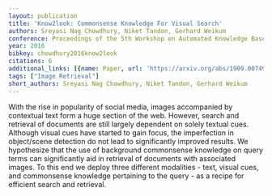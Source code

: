 ```yaml
---
layout: publication
title: 'Know2look: Commonsense Knowledge For Visual Search'
authors: Sreyasi Nag Chowdhury, Niket Tandon, Gerhard Weikum
conference: Proceedings of the 5th Workshop on Automated Knowledge Base Construction
year: 2016
bibkey: chowdhury2016know2look
citations: 6
additional_links: [{name: Paper, url: 'https://arxiv.org/abs/1909.00749'}]
tags: ["Image Retrieval"]
short_authors: Sreyasi Nag Chowdhury, Niket Tandon, Gerhard Weikum
---
```

With the rise in popularity of social media, images accompanied by contextual
text form a huge section of the web. However, search and retrieval of documents
are still largely dependent on solely textual cues. Although visual cues have
started to gain focus, the imperfection in object/scene detection do not lead
to significantly improved results. We hypothesize that the use of background
commonsense knowledge on query terms can significantly aid in retrieval of
documents with associated images. To this end we deploy three different
modalities - text, visual cues, and commonsense knowledge pertaining to the
query - as a recipe for efficient search and retrieval.